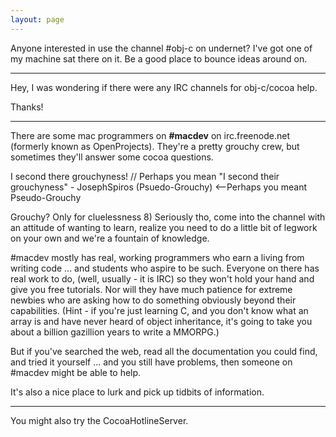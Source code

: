 ```yaml
---
layout: page
---
```


Anyone interested in use the channel #obj-c on undernet? I've got one of my machine sat there on it. Be a good place to bounce ideas around on.

----

Hey, I was wondering if there were any IRC channels for obj-c/cocoa help.

Thanks!

----

There are some mac programmers on **#macdev** on irc.freenode.net (formerly known as OpenProjects).  They're a pretty grouchy crew, but sometimes they'll answer some cocoa questions.

I second there grouchyness! // Perhaps you mean "I second their grouchyness" - JosephSpiros (Psuedo-Grouchy) <--Perhaps you meant Pseudo-Grouchy

Grouchy? Only for cluelessness 8) Seriously tho, come into the channel with an attitude of wanting to learn, realize you need to do a little bit of legwork on your own and we're a fountain of knowledge.

#macdev mostly has real, working programmers who earn a living from writing code ... and students who aspire to be such. Everyone on there has real work to do, (well, usually - it is IRC) so they won't hold your hand and give you free tutorials. Nor will they have much patience for extreme newbies who are asking how to do something obviously beyond their capabilities. (Hint - if you're just learning C, and you don't know what an array is and have never heard of object inheritance, it's going to take you about a billion gazillion years to write a MMORPG.)

But if you've searched the web, read all the documentation you could find, and tried it yourself ... and you still have problems, then someone on #macdev might be able to help.

It's also a nice place to lurk and pick up tidbits of information.

----

You might also try the CocoaHotlineServer.
